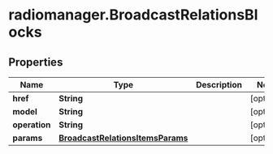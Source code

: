 # radiomanager.BroadcastRelationsBlocks

## Properties

Name | Type | Description | Notes
------------ | ------------- | ------------- | -------------
**href** | **String** |  | [optional] 
**model** | **String** |  | [optional] 
**operation** | **String** |  | [optional] 
**params** | [**BroadcastRelationsItemsParams**](BroadcastRelationsItemsParams.md) |  | [optional] 


